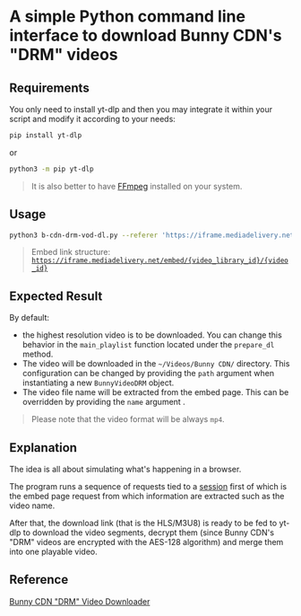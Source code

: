 # A simple Python command line interface to download Bunny CDN's "DRM" videos

## Requirements

You only need to install yt-dlp and then you may integrate it within your script and modify it according to your needs:

```bash
pip install yt-dlp
```

or

```bash
python3 -m pip yt-dlp
```
> It is also better to have [FFmpeg](https://ffmpeg.org) installed on your system.

## Usage

```bash
python3 b-cdn-drm-vod-dl.py --referer 'https://iframe.mediadelivery.net/embed/{video_library_id}/{video_id}' --embed_url 'https://iframe.mediadelivery.net/embed/{video_library_id}/{video_id}'
```
> Embed link structure: [`https://iframe.mediadelivery.net/embed/{video_library_id}/{video_id}`](https://docs.bunny.net/docs/stream-embedding-videos)

## Expected Result

By default:

* the highest resolution video is to be downloaded. You can change this behavior in the `main_playlist` function located under the `prepare_dl` method.
* The video will be downloaded in the `~/Videos/Bunny CDN/` directory. This configuration can be changed by providing the `path` argument when instantiating a new `BunnyVideoDRM` object.
* The video file name will be extracted from the embed page. This can be overridden by providing the `name` argument .

> Please note that the video format will be always `mp4`.

## Explanation

The idea is all about simulating what's happening in a browser.

The program runs a sequence of requests tied to a [session](https://requests.readthedocs.io/en/latest/user/advanced/#session-objects) first of which is the embed page request from which information are extracted such as the video name.

After that, the download link (that is the HLS/M3U8) is ready to be fed to yt-dlp to download the video segments, decrypt them (since Bunny CDN's "DRM" videos are encrypted with the AES-128 algorithm) and merge them into one playable video.


## Reference
[Bunny CDN "DRM" Video Downloader](https://github.com/MaZED-UP/bunny-cdn-drm-video-dl)
